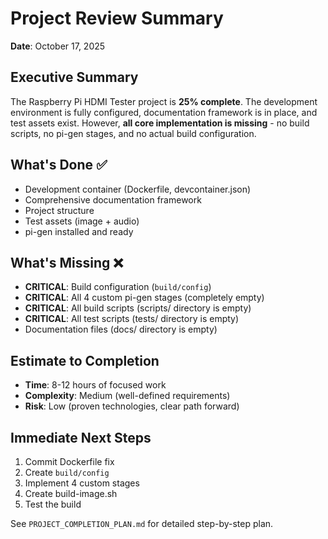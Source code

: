 # Project Review Summary
**Date**: October 17, 2025

## Executive Summary
The Raspberry Pi HDMI Tester project is **25% complete**. The development environment is fully configured, documentation framework is in place, and test assets exist. However, **all core implementation is missing** - no build scripts, no pi-gen stages, and no actual build configuration.

## What's Done ✅
- Development container (Dockerfile, devcontainer.json)
- Comprehensive documentation framework
- Project structure
- Test assets (image + audio)
- pi-gen installed and ready

## What's Missing ❌
- **CRITICAL**: Build configuration (`build/config`)
- **CRITICAL**: All 4 custom pi-gen stages (completely empty)
- **CRITICAL**: All build scripts (scripts/ directory is empty)
- **CRITICAL**: All test scripts (tests/ directory is empty)
- Documentation files (docs/ directory is empty)

## Estimate to Completion
- **Time**: 8-12 hours of focused work
- **Complexity**: Medium (well-defined requirements)
- **Risk**: Low (proven technologies, clear path forward)

## Immediate Next Steps
1. Commit Dockerfile fix
2. Create `build/config` 
3. Implement 4 custom stages
4. Create build-image.sh
5. Test the build

See `PROJECT_COMPLETION_PLAN.md` for detailed step-by-step plan.
